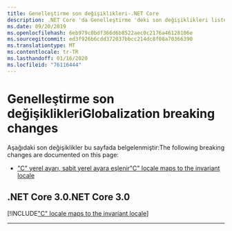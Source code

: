 ```yaml
---
title: Genelleştirme son değişiklikleri-.NET Core
description: .NET Core 'da Genelleştirme 'deki son değişiklikleri listeler.
ms.date: 09/20/2019
ms.openlocfilehash: 6eb979c0bdf366d6b8522aec0c2176a46128106e
ms.sourcegitcommit: ed3f926b6cdd372037bbcc214dc8f08a70366390
ms.translationtype: MT
ms.contentlocale: tr-TR
ms.lasthandoff: 01/16/2020
ms.locfileid: "76116444"
---
```

# <a name="globalization-breaking-changes"></a><span data-ttu-id="8a213-103">Genelleştirme son değişiklikleri</span><span class="sxs-lookup"><span data-stu-id="8a213-103">Globalization breaking changes</span></span>

<span data-ttu-id="8a213-104">Aşağıdaki son değişiklikler bu sayfada belgelenmiştir:</span><span class="sxs-lookup"><span data-stu-id="8a213-104">The following breaking changes are documented on this page:</span></span>

- [<span data-ttu-id="8a213-105">"C" yerel ayarı, sabit yerel ayara eşlenir</span><span class="sxs-lookup"><span data-stu-id="8a213-105">"C" locale maps to the invariant locale</span></span>](#c-locale-maps-to-the-invariant-locale)

## <a name="net-core-30"></a><span data-ttu-id="8a213-106">.NET Core 3.0</span><span class="sxs-lookup"><span data-stu-id="8a213-106">.NET Core 3.0</span></span>

[!INCLUDE["C" locale maps to the invariant locale](~/includes/core-changes/globalization/3.0/c-locale-maps-to-invariant-locale.md)]

***
